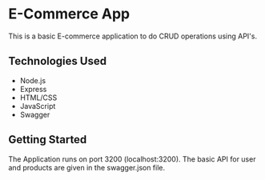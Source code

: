 # E-Commerce App

This is a basic E-commerce application to do CRUD operations using API's.

## Technologies Used

- Node.js
- Express
- HTML/CSS
- JavaScript
- Swagger

## Getting Started
The Application runs on port 3200 (localhost:3200). The basic API for user and products are given in the swagger.json file. 


